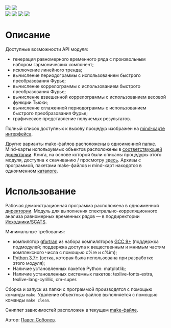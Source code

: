 [![](https://img.shields.io/badge/GitHub-Paveloom/C3-5DA399.svg)](https://github.com/Paveloom/) [![](https://img.shields.io/badge/license-Unlicense-5DA399.svg)](#) <br> 
[![](https://img.shields.io/badge/release-v1.0.0-informational.svg)](https://github.com/Paveloom/C3/releases/tag/v1.0.0) [![](https://img.shields.io/badge/platforms-linux,%20macOS-3E6680.svg)](#) [![](https://img.shields.io/badge/requires-gcc%209.1%2B-critical.svg)](https://gcc.gnu.org/wiki/GFortran/News#GCC9) [![](https://img.shields.io/badge/requires-python%203.7%2B-critical.svg)](https://www.python.org/downloads/)

# Описание

Доступные возможности API модуля:
+ генерация равномерного временного ряда с произвольным набором гармонических компонент;
+ исключение линейного тренда;
+ вычисление периодограммы с использованием быстрого преобразования Фурье;
+ вычисление коррелограммы с использованием быстрого преобразования Фурье;
+ вычисление взвешенной коррелограммы с использованием весовой функции Тьюки;
+ вычисление сглаженной периодограммы с использованием быстрого преобразования Фурье;
+ графическое представление получемых результатов.

Полный список доступных к вызову процедур изображен на [mind-карте интерфейса](https://github.com/Paveloom/C3/blob/master/Mind-карты/C3%20API/C3%20API.svg).

Другие варианты make-файлов расположены в одноименной [папке](https://github.com/Paveloom/C3/tree/master/Make-файлы). Mind-карты используемых объектов расположены в [соответствующей директории](https://github.com/Paveloom/C3/tree/master/Mind-карты). Книга, на основе которой были описаны процедуры этого модуля, доступна к скачиванию / просмотру [здесь](https://github.com/Paveloom/C3/blob/master/Материалы/В.%20В.%20Витязев%20—%20Спектрально-корреляционный%20анализ%20равномерных%20временных%20рядов.pdf). Архивы с программой, пакетами make-файлов и mind-карт находятся в одноименном [каталоге](https://github.com/Paveloom/C3/tree/master/Архивы).

# Использование

Рабочая демонстрационная программа расположена в одноименной [директории](https://github.com/Paveloom/C3/tree/master/Программа). Модуль для выполнения спектрально-корреляционного анализа равномерных временных рядов — в поддиректории [Исходники/SCATS](https://github.com/Paveloom/C3/tree/feature/Программа/Исходники/SCATS).

Минимальные требования:
+ компилятор [gfortran](https://gcc.gnu.org/wiki/GFortran) из набора компиляторов [GCC 9+](https://gcc.gnu.org/wiki/GFortran/News#GCC9) (поддержка подмодулей; поддержка доступа к вещественным и мнимым частям комплексного числа с помощью c%re и c%im);
+ [Python 3.7+](https://www.python.org/downloads/) (ветка, которая была использована при разработке этого модуля);
+ Наличие установленных пакетов Python: matplotlib;
+ Наличие установленных системных пакетов: texlive-fonts-extra, texlive-lang-cyrillic, cm-super.

Сборка и запуск из папки с программой производятся с помощью команды ``make``. Удаление объектных файлов выполняется с помощью команды ``make clean``.

Сниппет зависимостей расположен в текущем [make-файле](https://github.com/Paveloom/C3/blob/master/Программа/Makefile?ts=5).

Автор: [Павел Соболев](http://paveloom.tk).
